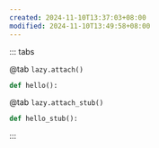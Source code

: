 ```yaml
---
created: 2024-11-10T13:37:03+08:00
modified: 2024-11-10T13:49:58+08:00
---
```


::: tabs

@tab `lazy.attach()`

```python
def hello():
```

@tab `lazy.attach_stub()`

```python
def hello_stub():
```

:::
